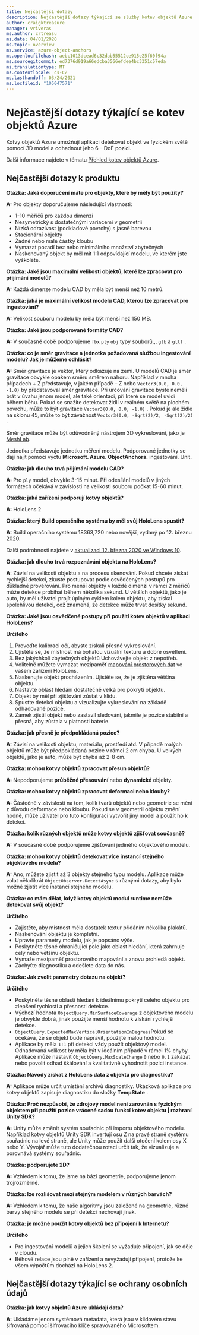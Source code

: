 ```yaml
---
title: Nejčastější dotazy
description: Nejčastější dotazy týkající se služby kotev objektů Azure.
author: craigktreasure
manager: vriveras
ms.author: crtreasu
ms.date: 04/01/2020
ms.topic: overview
ms.service: azure-object-anchors
ms.openlocfilehash: aebc1013dcead6c32dab55512ce915e25f60f94a
ms.sourcegitcommit: ed7376d919a66edcba3566efdee4bc3351c57eda
ms.translationtype: MT
ms.contentlocale: cs-CZ
ms.lasthandoff: 03/24/2021
ms.locfileid: "105047571"
---
```

# <a name="frequently-asked-questions-about-azure-object-anchors"></a>Nejčastější dotazy týkající se kotev objektů Azure

Kotvy objektů Azure umožňují aplikaci detekovat objekt ve fyzickém světě pomocí 3D model a odhadnout jeho 6 – DoF pozici.

Další informace najdete v tématu [Přehled kotev objektů Azure](overview.md).

## <a name="product-faq"></a>Nejčastější dotazy k produktu
**Otázka: Jaká doporučení máte pro objekty, které by měly být použity?**

**A:** Pro objekty doporučujeme následující vlastnosti:

* 1-10 měřičů pro každou dimenzi
* Nesymetrický s dostatečnými variacemi v geometrii
* Nízká odrazivost (podkladové povrchy) s jasně barevou
* Stacionární objekty
* Žádné nebo malé částky kloubu
* Vymazat pozadí bez nebo minimálního množství zbytečných
* Naskenovaný objekt by měl mít 1:1 odpovídající modelu, ve kterém jste vyškolete.

**Otázka: Jaké jsou maximální velikosti objektů, které lze zpracovat pro přijímání modelů?**

**A:** Každá dimenze modelu CAD by měla být menší než 10 metrů.

**Otázka: jaká je maximální velikost modelu CAD, kterou lze zpracovat pro ingestování?**

**A:** Velikost souboru modelu by měla být menší než 150 MB.

**Otázka: Jaké jsou podporované formáty CAD?**

**A:** V současné době podporujeme `fbx` `ply` `obj` typy souborů,,, `glb` a `gltf` .

**Otázka: co je směr gravitace a jednotka požadovaná službou ingestování modelu? Jak je můžeme odhlásit?**

**A:** Směr gravitace je vektor, který odkazuje na zemi. U modelů CAD je směr gravitace obvykle opakem směru směrem nahoru. Například v mnoha případech + Z představuje, v jakém případě – Z nebo `Vector3(0.0, 0.0, -1.0)` by představoval směr gravitace. Při určování gravitace byste neměli brát v úvahu jenom model, ale také orientaci, při které se model uvidí během běhu. Pokud se snažíte detekovat židli v reálném světě na plochém povrchu, může to být gravitace `Vector3(0.0, 0.0, -1.0)` . Pokud je ale židle na sklonu 45, může to být závažnost `Vector3(0.0, -Sqrt(2)/2, -Sqrt(2)/2)` .

Směr gravitace může být odůvodněný nástrojem 3D vykreslování, jako je [MeshLab](http://www.meshlab.net/).

Jednotka představuje jednotku měření modelu. Podporované jednotky se dají najít pomocí výčtu **Microsoft. Azure. ObjectAnchors.** ingestování. Unit.

**Otázka: jak dlouho trvá přijímání modelu CAD?**

**A:** Pro `ply` model, obvykle 3-15 minut. Při odesílání modelů v jiných formátech očekává v závislosti na velikosti souboru počkat 15-60 minut.

**Otázka: jaká zařízení podporují kotvy objektů?**

**A:** HoloLens 2 

**Otázka: který Build operačního systému by měl svůj HoloLens spustit?**

**A:** Build operačního systému 18363,720 nebo novější, vydaný po 12. březnu 2020.

  Další podrobnosti najdete v [aktualizaci 12. března 2020 ve Windows 10](https://support.microsoft.com/help/4551762).

**Otázka: jak dlouho trvá rozpoznávání objektu na HoloLens?**

**A:** Závisí na velikosti objektu a na procesu skenování. Pokud chcete získat rychlejší detekci, zkuste postupovat podle osvědčených postupů pro důkladné prověřování. Pro menší objekty v každé dimenzi v rámci 2 měřičů může detekce probíhat během několika sekund. U větších objektů, jako je auto, by měl uživatel projít úplným cyklem kolem objektu, aby získal spolehlivou detekci, což znamená, že detekce může trvat desítky sekund.

**Otázka: Jaké jsou osvědčené postupy při použití kotev objektů v aplikaci HoloLens?**

**Určitého**

 1. Proveďte kalibraci očí, abyste získali přesné vykreslování.
 2. Ujistěte se, že místnost má bohatou vizuální texturu a dobré osvětlení.
 3. Bez jakýchkoli zbytečných objektů Uchovávejte objekt z nepotřeb.
 4. Volitelně můžete vymazat mezipaměť [mapování prostorových dat](/windows/mixed-reality/spatial-mapping) ve vašem zařízení HoloLens.
 5. Naskenujte objekt procházením. Ujistěte se, že je zjištěna většina objektu.
 6. Nastavte oblast hledání dostatečně velká pro pokrytí objektu.
 7. Objekt by měl při zjišťování zůstat v klidu.
 8. Spusťte detekci objektu a vizualizujte vykreslování na základě odhadované pozice.
 9. Zámek zjistil objekt nebo zastavil sledování, jakmile je pozice stabilní a přesná, aby zůstala v platnosti baterie.

**Otázka: jak přesně je předpokládaná pozice?**

**A:** Závisí na velikosti objektu, materiálu, prostředí atd. V případě malých objektů může být předpokládaná pozice v rámci 2 cm chyba. U velkých objektů, jako je auto, může být chyba až 2-8 cm.

**Otázka: mohou kotvy objektů zpracovat přesun objektů?**

**A:** Nepodporujeme **průběžné přesouvání** nebo **dynamické** objekty.

**Otázka: mohou kotvy objektů zpracovat deformaci nebo klouby?**

**A:** Částečně v závislosti na tom, kolik tvarů objektů nebo geometrie se mění z důvodu deformace nebo kloubu. Pokud se v geometrii objektu změní hodně, může uživatel pro tuto konfiguraci vytvořit jiný model a použít ho k detekci.

**Otázka: kolik různých objektů může kotvy objektů zjišťovat současně?**

**A:** V současné době podporujeme zjišťování jediného objektového modelu. 

**Otázka: mohou kotvy objektů detekovat více instancí stejného objektového modelu?**

**A:** Ano, můžete zjistit až 3 objekty stejného typu modelu. Aplikace může volat několikrát `ObjectObserver.DetectAsync` s různými dotazy, aby bylo možné zjistit více instancí stejného modelu.

**Otázka: co mám dělat, když kotvy objektů modul runtime nemůže detekovat svůj objekt?**

**Určitého**

* Zajistěte, aby místnost měla dostatek textur přidáním několika plakátů.
* Naskenování objektu je kompletní.
* Upravte parametry modelu, jak je popsáno výše.
* Poskytněte těsné ohraničující pole jako oblast hledání, která zahrnuje celý nebo většinu objektu.
* Vymaže mezipaměť prostorového mapování a znovu prohledá objekt.
* Zachyťte diagnostiku a odešlete data do nás.

**Otázka: Jak zvolit parametry dotazu na objekt?**

**Určitého**

* Poskytněte těsné oblasti hledání k ideálnímu pokrytí celého objektu pro zlepšení rychlosti a přesnosti detekce.
* Výchozí hodnota `ObjectQuery.MinSurfaceCoverage` z objektového modelu je obvykle dobrá, jinak použijte menší hodnotu k získání rychlejší detekce.
* `ObjectQuery.ExpectedMaxVerticalOrientationInDegrees`Pokud se očekává, že se objekt bude napravit, použijte malou hodnotu.
* Aplikace by měla `1:1` při detekci vždy použít objektový model. Odhadovaná velikost by měla být v ideálním případě v rámci 1% chyby. Aplikace může nastavit `ObjectQuery.MaxScaleChange` `0` nebo `0.1` zakázat nebo povolit odhad škálování a kvalitativně vyhodnotit pozici instance.

**Otázka: Návody získat z HoloLens data z objektu pro diagnostiku?**

**A:** Aplikace může určit umístění archivů diagnostiky. Ukázková aplikace pro kotvy objektů zapisuje diagnostiku do složky **TempState** .

**Otázka: Proč nezpůsobí, že zdrojový model není zarovnán s fyzickým objektem při použití pozice vrácené sadou funkcí kotev objektu | rozhraní Unity SDK?**

**A:** Unity může změnit systém souřadnic při importu objektového modelu. Například kotvy objektů Unity SDK invertují osu Z na pravé straně systému souřadnic na levé straně, ale Unity může použít další otočení kolem osy X nebo Y. Vývojář může tuto dodatečnou rotaci určit tak, že vizualizuje a porovnává systémy souřadnic.

**Otázka: podporujete 2D?**

**A:** Vzhledem k tomu, že jsme na bázi geometrie, podporujeme jenom trojrozměrné.

**Otázka: lze rozlišovat mezi stejným modelem v různých barvách?**

**A:** Vzhledem k tomu, že naše algoritmy jsou založené na geometrie, různé barvy stejného modelu se při detekci nechovají jinak.

**Otázka: je možné použít kotvy objektů bez připojení k Internetu?**

**Určitého** 
* Pro ingestování modelů a jejich školení se vyžaduje připojení, jak se děje v cloudu.
* Běhové relace jsou plně v zařízení a nevyžadují připojení, protože ke všem výpočtům dochází na HoloLens 2.

## <a name="privacy-faq"></a>Nejčastější dotazy týkající se ochrany osobních údajů
**Otázka: jak kotvy objektů Azure ukládají data?**

**A:** Ukládáme jenom systémová metadata, která jsou v klidovém stavu šifrovaná pomocí šifrovacího klíče spravovaného Microsoftem.
